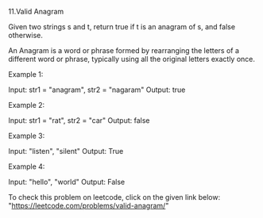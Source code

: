 11.Valid Anagram

Given two strings s and t, return true if t is an anagram of s, and false otherwise.

An Anagram is a word or phrase formed by rearranging the letters of a different word or phrase, typically using all the original letters exactly once.

Example 1:

Input: str1 = "anagram", str2 = "nagaram"
Output: true

Example 2:

Input: str1 = "rat", str2 = "car"
Output: false

Example 3:

Input: "listen", "silent"
Output: True

Example 4:

Input: "hello", "world"
Output: False

To check this problem on leetcode, click on the given link below:
    "https://leetcode.com/problems/valid-anagram/"
